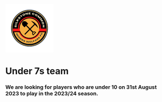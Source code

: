 <img src="silkstone common fc logo.png" 
     alt="logo"
     width="150" 
     height="150" />
# Under 7s team
### We are looking for players who are under 10 on 31st August 2023 to play in the 2023/24 season.
